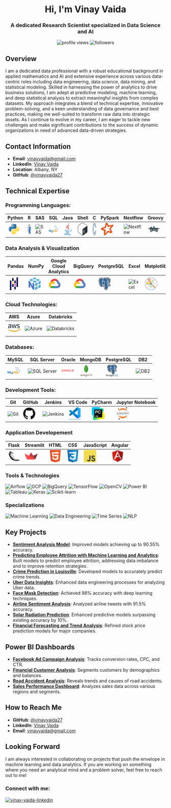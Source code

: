 <h1 align="center">Hi, I'm Vinay Vaida</h1>

<h3 align="center">A dedicated Research Scientist specialized in Data Science and AI</h3>

<p align="center">
  <img src="https://komarev.com/ghpvc/?username=vinayvaida27&label=Profile%20views&color=0e75b6&style=flat" alt="profile views" />
  <img src="https://img.shields.io/github/followers/vinayvaida27?label=Follow&style=social" alt="followers" />
</p>

## Overview

I am a dedicated data professional with a robust educational background in applied mathematics and AI and extensive experience across various data-centric roles including data engineering, data science, data mining, and statistical modeling. Skilled in harnessing the power of analytics to drive business solutions, I am adept at predictive modeling, machine learning, and deep statistical analysis to extract meaningful insights from complex datasets. My approach integrates a blend of technical expertise, innovative problem-solving, and a keen understanding of data governance and best practices, making me well-suited to transform raw data into strategic assets. As I continue to evolve in my career, I am eager to tackle new challenges and make significant contributions to the success of dynamic organizations in need of advanced data-driven strategies.

## Contact Information

- **Email**: [vinayvaida@gmail.com](mailto:vinayvaida@gmail.com)
- **LinkedIn**: [Vinay Vaida](https://www.linkedin.com/in/vinayvaida/)
- **Location**: Albany, NY
- **GitHub**: [@vinayvaida27](https://github.com/vinayvaida27)

## Technical Expertise

### Programming Languages:
| Python | R | SAS | SQL | Java | Shell | C | PySpark | Nextflow | Groovy |
|--------|---|-----|-----|------|-------|---|---------|----------|--------|
| <img src="https://raw.githubusercontent.com/devicons/devicon/master/icons/python/python-original.svg" alt="Python" width="40" height="40"/> | <img src="https://raw.githubusercontent.com/devicons/devicon/master/icons/r/r-original.svg" alt="R" width="40" height="40"/> | <img src="https://upload.wikimedia.org/wikipedia/commons/5/58/SAS_logo_horiz.svg" alt="SAS" width="40" height="40"/> | <img src="https://raw.githubusercontent.com/devicons/devicon/master/icons/mysql/mysql-original-wordmark.svg" alt="SQL" width="40" height="40"/> | <img src="https://raw.githubusercontent.com/devicons/devicon/master/icons/java/java-original.svg" alt="Java" width="40" height="40"/> | <img src="https://raw.githubusercontent.com/devicons/devicon/master/icons/bash/bash-original.svg" alt="Shell" width="40" height="40"/> | <img src="https://raw.githubusercontent.com/devicons/devicon/master/icons/c/c-original.svg" alt="C" width="40" height="40"/> | <img src="https://raw.githubusercontent.com/devicons/devicon/master/icons/apachespark/apachespark-original.svg" alt="PySpark" width="40" height="40"/> | <img src="https://upload.wikimedia.org/wikipedia/commons/6/60/Nextflow_logo.png" alt="Nextflow" width="40" height="40"/> | <img src="https://raw.githubusercontent.com/devicons/devicon/master/icons/groovy/groovy-original.svg" alt="Groovy" width="40" height="40"/> |


### Data Analysis & Visualization 
| Pandas | NumPy | Google Cloud Analytics | BigQuery | PostgreSQL | Excel | Matplotlib | Seaborn | Scikit-learn | SciPy | Stats Modeling | ggplot | Tableau | Power BI |
|--------|-------|-----------------------|----------|------------|-------|------------|---------|--------------|-------|----------------|--------|---------|----------|
| <img src="https://raw.githubusercontent.com/devicons/devicon/master/icons/pandas/pandas-original.svg" alt="Pandas" width="40" height="40"/> | <img src="https://raw.githubusercontent.com/devicons/devicon/master/icons/numpy/numpy-original.svg" alt="NumPy" width="40" height="40"/> | <img src="https://raw.githubusercontent.com/devicons/devicon/master/icons/googlecloud/googlecloud-original.svg" alt="Google Cloud Analytics" width="40" height="40"/> | <img src="https://raw.githubusercontent.com/devicons/devicon/master/icons/googlecloud/googlecloud-original.svg" alt="BigQuery" width="40" height="40"/> | <img src="https://raw.githubusercontent.com/devicons/devicon/master/icons/postgresql/postgresql-original.svg" alt="PostgreSQL" width="40" height="40"/> | <img src="https://raw.githubusercontent.com/devicons/devicon/master/icons/microsoft/microsoft-original.svg" alt="Excel" width="40" height="40"/> | <img src="https://raw.githubusercontent.com/devicons/devicon/master/icons/matplotlib/matplotlib-original.svg" alt="Matplotlib" width="40" height="40"/> | <img src="https://raw.githubusercontent.com/devicons/devicon/master/icons/seaborn/seaborn-original.svg" alt="Seaborn" width="40" height="40"/> | <img src="https://raw.githubusercontent.com/devicons/devicon/master/icons/scikit-learn/scikit-learn-original.svg" alt="Scikit-learn" width="40" height="40"/> | <img src="https://raw.githubusercontent.com/devicons/devicon/master/icons/scipy/scipy-original.svg" alt="SciPy" width="40" height="40"/> | <img src="https://raw.githubusercontent.com/devicons/devicon/master/icons/python/python-original.svg" alt="Stats Modeling" width="40" height="40"/> | <img src="https://raw.githubusercontent.com/devicons/devicon/master/icons/r/r-original.svg" alt="ggplot" width="40" height="40"/> | <img src="https://raw.githubusercontent.com/devicons/devicon/master/icons/tableau/tableau-original.svg" alt="Tableau" width="40" height="40"/> | <img src="https://upload.wikimedia.org/wikipedia/commons/c/cf/Power_BI_Logo.svg" alt="Power BI" width="40" height="40"/> |



### Cloud Technologies:

| AWS | Azure | Databricks |
|-----|-------|------------|
| <img src="https://raw.githubusercontent.com/devicons/devicon/master/icons/amazonwebservices/amazonwebservices-original-wordmark.svg" alt="AWS" width="40" height="40"/> | <img src="https://www.vectorlogo.zone/logos/microsoft_azure/microsoft_azure-icon.svg" alt="Azure" width="40" height="40"/> | <img src="https://www.vectorlogo.zone/logos/databricks/databricks-icon.svg" alt="Databricks" width="40" height="40"/> |

### Databases:
| MySQL | SQL Server | Oracle | MongoDB | PostgreSQL | DB2 |
|-------|------------|--------|---------|------------|-----|
| <img src="https://raw.githubusercontent.com/devicons/devicon/master/icons/mysql/mysql-original-wordmark.svg" alt="MySQL" width="40" height="40"/> | <img src="https://www.svgrepo.com/show/303229/microsoft-sql-server-logo.svg" alt="SQL Server" width="40" height="40"/> | <img src="https://raw.githubusercontent.com/devicons/devicon/master/icons/oracle/oracle-original.svg" alt="Oracle" width="40" height="40"/> | <img src="https://raw.githubusercontent.com/devicons/devicon/master/icons/mongodb/mongodb-original-wordmark.svg" alt="MongoDB" width="40" height="40"/> | <img src="https://raw.githubusercontent.com/devicons/devicon/master/icons/postgresql/postgresql-original-wordmark.svg" alt="PostgreSQL" width="40" height="40"/> | <img src="https://www.vectorlogo.zone/logos/ibm_db2/ibm_db2-icon.svg" alt="DB2" width="40" height="40"/> |

### Development Tools:
| Git | GitHub | Jenkins | VS Code | PyCharm | Jupyter Notebook |
|-----|--------|---------|---------|---------|------------------|
| <img src="https://www.vectorlogo.zone/logos/git-scm/git-scm-icon.svg" alt="Git" width="40" height="40"/> | <img src="https://raw.githubusercontent.com/devicons/devicon/master/icons/github/github-original.svg" alt="GitHub" width="40" height="40"/> | <img src="https://www.vectorlogo.zone/logos/jenkins/jenkins-icon.svg" alt="Jenkins" width="40" height="40"/> | <img src="https://raw.githubusercontent.com/devicons/devicon/master/icons/vscode/vscode-original-wordmark.svg" alt="VS Code" width="40" height="40"/> | <img src="https://raw.githubusercontent.com/devicons/devicon/master/icons/pycharm/pycharm-original.svg" alt="PyCharm" width="40" height="40"/> | <img src="https://raw.githubusercontent.com/devicons/devicon/master/icons/jupyter/jupyter-original-wordmark.svg" alt="Jupyter Notebook" width="40" height="40"/> |



### Application Developement
| Flask | Streamlit | HTML | CSS | JavaScript | Angular |
|-------|-----------|------|-----|------------|---------|
| <img src="https://raw.githubusercontent.com/devicons/devicon/master/icons/flask/flask-original.svg" alt="Flask" width="40" height="40"/> | <img src="https://raw.githubusercontent.com/devicons/devicon/master/icons/streamlit/streamlit-original.svg" alt="Streamlit" width="40" height="40"/> | <img src="https://raw.githubusercontent.com/devicons/devicon/master/icons/html5/html5-original.svg" alt="HTML" width="40" height="40"/> | <img src="https://raw.githubusercontent.com/devicons/devicon/master/icons/css3/css3-original.svg" alt="CSS" width="40" height="40"/> | <img src="https://raw.githubusercontent.com/devicons/devicon/master/icons/javascript/javascript-original.svg" alt="JavaScript" width="40" height="40"/> | <img src="https://raw.githubusercontent.com/devicons/devicon/master/icons/angularjs/angularjs-original.svg" alt="Angular" width="40" height="40"/> |

### Tools & Technologies
<p align="left">
  <img src="https://img.shields.io/badge/Apache%20Airflow-017CEE?style=flat&logo=apache-airflow&logoColor=white" alt="Airflow" />
  <img src="https://img.shields.io/badge/GCP-4285F4?style=flat&logo=google-cloud&logoColor=white" alt="GCP" />
  <img src="https://img.shields.io/badge/BigQuery-4285F4?style=flat&logo=google-cloud&logoColor=white" alt="BigQuery" />
  <img src="https://img.shields.io/badge/TensorFlow-FF6F00?style=flat&logo=tensorflow&logoColor=white" alt="TensorFlow" />
  <img src="https://img.shields.io/badge/OpenCV-5C3EE8?style=flat&logo=opencv&logoColor=white" alt="OpenCV" />
  <img src="https://img.shields.io/badge/Power%20BI-F2C811?style=flat&logo=power-bi&logoColor=black" alt="Power BI" />
  <img src="https://img.shields.io/badge/Tableau-E97627?style=flat&logo=tableau&logoColor=white" alt="Tableau" />
  <img src="https://img.shields.io/badge/Keras-D00000?style=flat&logo=keras&logoColor=white" alt="Keras" />
  <img src="https://img.shields.io/badge/Scikit--learn-F7931E?style=flat&logo=scikit-learn&logoColor=white" alt="Scikit-learn" />
</p>

### Specializations
<p align="left">
  <img src="https://img.shields.io/badge/Machine%20Learning-00C4B4?style=flat&logo=machine-learning&logoColor=white" alt="Machine Learning" />
  <img src="https://img.shields.io/badge/Data%20Engineering-FF5733?style=flat&logo=data-engineering&logoColor=white" alt="Data Engineering" />
  <img src="https://img.shields.io/badge/Time%20Series%20Analysis-007ACC?style=flat&logo=time-series&logoColor=white" alt="Time Series" />
  <img src="https://img.shields.io/badge/NLP-6B7280?style=flat&logo=nlp&logoColor=white" alt="NLP" />
</p>

## Key Projects

- [**Sentiment Analysis Model**](https://github.com/vinayvaida27/Sentimental-Analysis): Improved models achieving up to 90.55% accuracy.
- [**Predicting Employee Attrition with Machine Learning and Analytics**](https://github.com/vinayvaida27/Predicting-Employee-Attrition-with-Machine-Learning-and-Analytics): Built models to predict employee attrition, addressing data imbalance and to improve retention strategies.
- [**Crime Prediction in Louisville**](https://github.com/vinayvaida27/Crime-Analysis-in-Louisville-KY): Developed models to accurately predict crime trends.
- [**Uber Data Insights**](https://github.com/vinayvaida27/UberData-Insights-Analyzing-Uber-Data-with-Mage-Pipeline-and-BigQuery): Enhanced data engineering processes for analyzing Uber data.
- [**Face Mask Detection**](https://github.com/vinayvaida27/Real-Time-Face-Mask-Detection-using-Deep-Learning-and-OpenCV): Achieved 98% accuracy with deep learning techniques.
- [**Airline Sentiment Analysis**](https://github.com/vinayvaida27/SENTIMENT-ANALYSIS-OF-AIRLINE-TWEETS): Analyzed airline tweets with 91.5% accuracy.
- [**Solar Radiation Prediction**](https://github.com/vinayvaida27/Solar-Radiation-Prediction): Enhanced predictive models surpassing existing accuracy by 10%.
- [**Financial Forecasting and Trend Analysis**](https://github.com/vinayvaida27/Financial-Forecasting-and-Trend-Analysis): Refined stock price prediction models for major companies.

## Power BI Dashboards
- [**Facebook Ad Campaign Analysis**](https://github.com/vinayvaida27/PowerBI/blob/main/FaceBook%20Ad%20Camapign%20analysis/Facebook%20Ad%20Camapign%20Analysis.png): Tracks conversion rates, CPC, and CTR.
- [**Financial Customer Analysis**](https://github.com/vinayvaida27/PowerBI/blob/main/Financial%20Customer%20Analysis/Financial%20Customer%20Analysis.png): Segments customers by demographics and balances.
- [**Road Accident Analysis**](https://github.com/vinayvaida27/PowerBI/blob/main/Road%20Accident%20Analysis/Road%20Accident%20Analysis.png): Reveals trends and causes of road accidents.
- [**Sales Performance Dashboard**](https://github.com/vinayvaida27/PowerBI/blob/main/Sales%20Performance%20Dashboard/Sales%20Performance%20Dashboard.png): Analyzes sales data across various regions and segments.

## How to Reach Me

- **GitHub**: [@vinayvaida27](https://github.com/vinayvaida27)
- **LinkedIn**: [Vinay Vaida](https://www.linkedin.com/in/vinayvaida/)
- **Email**: [vinayvaida@gmail.com](mailto:vinayvaida@gmail.com)

## Looking Forward

I am always interested in collaborating on projects that push the envelope in machine learning and data analytics. If you are working on something where you need an analytical mind and a problem solver, feel free to reach out to me!

<h3 align="left">Connect with me:</h3>
<p align="left">
  <a href="https://www.linkedin.com/in/vinayvaida/" target="blank"><img align="center" src="https://img.icons8.com/color/48/000000/linkedin.png" alt="vinay-vaida-linkedin" width="40px" /></a>
</p>
